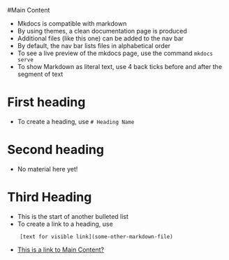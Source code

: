 #Main Content

- Mkdocs is compatible with markdown
- By using themes, a clean documentation page is produced
- Additional files (like this one) can be added to the nav bar
- By default, the nav bar lists files in alphabetical order
- To see a live preview of the mkdocs page, use the command `mkdocs serve`
- To show Markdown as literal text, use 4 back ticks before and after the segment of text

# First heading

- To create a heading, use `# Heading Name`

# Second heading

- No material here yet!

# Third Heading

- This is the start of another bulleted list
- To create a link to a heading, use
````
    [text for visible link](some-other-markdown-file)
````
- [This is a link to Main Content?](#Main-Content)
